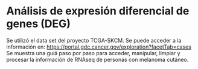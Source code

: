 # Análisis de expresión diferencial de genes (DEG)
Se utilizó el data set del proyecto TCGA-SKCM. Se puede acceder a la información en: https://portal.gdc.cancer.gov/exploration?facetTab=cases  
Se muestra una guíá paso por paso para acceder, manipular, limpiar y procesar la información de RNAseq de personas con melanoma cutáneo. 
